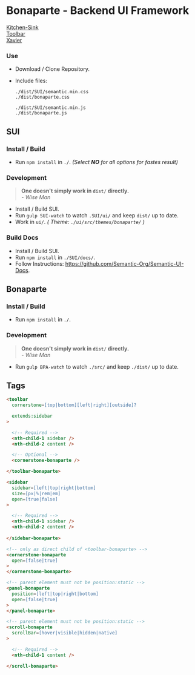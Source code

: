 # Bonaparte - Backend UI Framework

[Kitchen-Sink](https://github.dowjones.net/pages/newsroomdevelopment/bonaparte/examples/kitchen-sink.html)
<br>
[Toolbar](https://github.dowjones.net/pages/newsroomdevelopment/bonaparte/examples/toolbar.html)
<br>
[Xavier](https://github.dowjones.net/pages/newsroomdevelopment/bonaparte/examples/Xavier.html)

### Use

- Download / Clone Repository.
- Include files: 

  ```
  ./dist/SUI/semantic.min.css
  ./dist/bonaparte.css

  ./dist/SUI/semantic.min.js
  ./dist/bonaparte.js
  ```

## SUI

### Install / Build

- Run `npm install` in `./`. _(Select **NO** for all options for fastes result)_

### Development

> __One doesn't simply work in `dist/` directly.__ <br>
> _- Wise Man_

- Install / Build SUI.
- Run `gulp SUI-watch` to watch `.SUI/ui/` and keep `dist/` up to date.
- Work in `ui/`. _( Theme: `./ui/src/themes/bonaparte/` )_

### Build Docs 

- Install / Build SUI.
- Run `npm install` in `./SUI/docs/`.
- Follow Instructions: https://github.com/Semantic-Org/Semantic-UI-Docs.


## Bonaparte

### Install / Build

- Run `npm install` in `./`.

### Development

> __One doesn't simply work in `dist/` directly.__ <br>
> _- Wise Man_

- Run `gulp BPA-watch` to watch `./src/` and keep `./dist/` up to date.


## Tags

```html
<toolbar
  cornerstone=[top|bottom][left|right][outside]?

  extends:sidebar
>

  <!-- Required -->
  <nth-child-1 sidebar />
  <nth-child-2 content /> 

  <!-- Optional -->
  <cornerstone-bonaparte />

</toolbar-bonaparte>
```

```html
<sidebar
  sidebar=[left|top|right|bottom]
  size=[px|%|rem|em]
  open=[true|false]
>

  <!-- Required -->
  <nth-child-1 sidebar />
  <nth-child-2 content /> 
  
</sidebar-bonaparte>
```

```html
<!-- only as direct child of <toolbar-bonaparte> -->
<cornerstone-bonaparte
  open=[false|true]
>
</cornerstone-bonaparte>
```

```html
<!-- parent element must not be position:static -->
<panel-bonaparte
  position=[left|top|right|bottom]
  open=[false|true]
>
</panel-bonaparte>
```

```html
<!-- parent element must not be position:static -->
<scroll-bonaparte
  scrollBar=[hover|visible|hidden|native]
>

  <!-- Required -->
  <nth-child-1 content />

</scroll-bonaparte>
```
